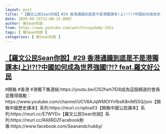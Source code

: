 ```yaml
---
layout: post
title: "【羅文公民Sean你說】#29 香港通識到底是不是港獨課本(上)!?!?中國如何成為世界強國!?!? feat.羅文好公民"
date: 2020-09-15T12:00:13.000Z
author: 柴Sean你說
from: https://www.youtube.com/watch?v=py4aHp-tUCo
tags: [ 柴Sean你說 ]
categories: [ 柴Sean你說 ]
---
```

<!--1600171213000-->
[【羅文公民Sean你說】#29 香港通識到底是不是港獨課本(上)!?!?中國如何成為世界強國!?!? feat.羅文好公民](https://www.youtube.com/watch?v=py4aHp-tUCo)
------

<div>
#開箱 #香港 #港獨下集連結:https://youtu.be/ClS2fwh7lD8成為這個頻道的會員並獲得獎勵：https://www.youtube.com/channel/UCV6AJqWMOIYnfbsK8niM55Q/join【開箱中國歷史課本】系列:https://reurl.cc/qdoaX3【開箱中國公民課本】系列:https://reurl.cc/E7WYDv【羅文公民Sean你說】系列:https://reurl.cc/R48RDZFacebook粉專:https://www.facebook.com/Seanandchubby/
</div>
